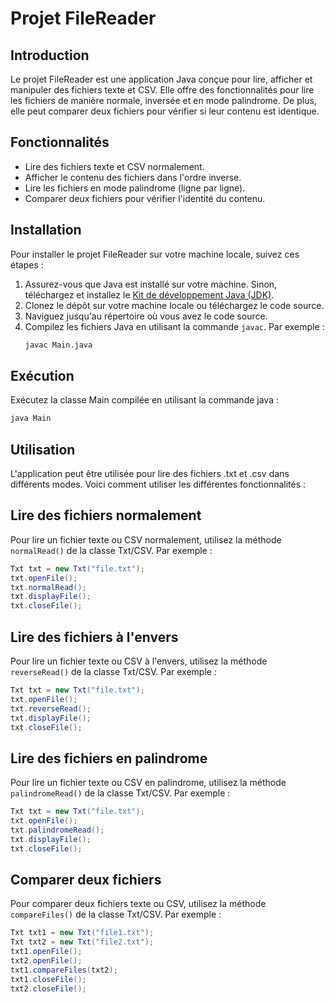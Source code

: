 # Projet FileReader

## Introduction
Le projet FileReader est une application Java conçue pour lire, afficher et manipuler des fichiers texte et CSV. Elle offre des fonctionnalités pour lire les fichiers de manière normale, inversée et en mode palindrome. De plus, elle peut comparer deux fichiers pour vérifier si leur contenu est identique.

## Fonctionnalités
- Lire des fichiers texte et CSV normalement.
- Afficher le contenu des fichiers dans l'ordre inverse.
- Lire les fichiers en mode palindrome (ligne par ligne).
- Comparer deux fichiers pour vérifier l'identité du contenu.

## Installation
Pour installer le projet FileReader sur votre machine locale, suivez ces étapes :

1. Assurez-vous que Java est installé sur votre machine. Sinon, téléchargez et installez le [Kit de développement Java (JDK)](https://www.oracle.com/java/technologies/javase-jdk11-downloads.html).
2. Clonez le dépôt sur votre machine locale ou téléchargez le code source.
3. Naviguez jusqu'au répertoire où vous avez le code source.
4. Compilez les fichiers Java en utilisant la commande `javac`. Par exemple :
   ```sh
   javac Main.java


## Exécution
Exécutez la classe Main compilée en utilisant la commande java :
```sh
java Main
```
## Utilisation
L'application peut être utilisée pour lire des fichiers .txt et .csv dans différents modes. Voici comment utiliser les différentes fonctionnalités :

## Lire des fichiers normalement
Pour lire un fichier texte ou CSV normalement, utilisez la méthode `normalRead()` de la classe Txt/CSV. Par exemple :
```java
Txt txt = new Txt("file.txt");
txt.openFile();
txt.normalRead();
txt.displayFile();
txt.closeFile();
```

## Lire des fichiers à l'envers
Pour lire un fichier texte ou CSV à l'envers, utilisez la méthode `reverseRead()` de la classe Txt/CSV. Par exemple :
```java
Txt txt = new Txt("file.txt");
txt.openFile();
txt.reverseRead();
txt.displayFile();
txt.closeFile();
```

## Lire des fichiers en palindrome
Pour lire un fichier texte ou CSV en palindrome, utilisez la méthode `palindromeRead()` de la classe Txt/CSV. Par exemple :
```java
Txt txt = new Txt("file.txt");
txt.openFile();
txt.palindromeRead();
txt.displayFile();
txt.closeFile();
```

## Comparer deux fichiers
Pour comparer deux fichiers texte ou CSV, utilisez la méthode `compareFiles()` de la classe Txt/CSV. Par exemple :
```java
Txt txt1 = new Txt("file1.txt");
Txt txt2 = new Txt("file2.txt");
txt1.openFile();
txt2.openFile();
txt1.compareFiles(txt2);
txt1.closeFile();
txt2.closeFile();
```

